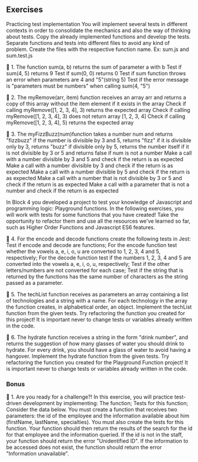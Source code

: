 ## Exercises

Practicing test implementation
You will implement several tests in different contexts in order to consolidate the mechanics and also the way of thinking about tests.
Copy the already implemented functions and develop the tests. Separate functions and tests into different files to avoid any kind of problem.
Create the files with the respective function name. Ex: sum.js and sum.test.js

🚀 1. The function sum(a, b) returns the sum of parameter a with b
Test if sum(4, 5) returns 9
Test if sum(0, 0) returns 0
Test if sum function throws an error when parameters are 4 and "5"(string 5)
Test if the error message is "parameters must be numbers" when calling sum(4, "5")

🚀 2. The myRemove(arr, item) function receives an array arr and returns a copy of this array without the item element if it exists in the array
Check if calling myRemove([1, 2, 3, 4], 3) returns the expected array
Check if calling myRemove([1, 2, 3, 4], 3) does not return array [1, 2, 3, 4]
Check if calling myRemove([1, 2, 3, 4], 5) returns the expected array

🚀 3. The myFizzBuzz(num)function takes a number num and returns "fizzbuzz" if the number is divisible by 3 and 5, returns "fizz" if it is divisible only by 3, returns "buzz" if divisible only by 5, returns the number itself if it is not divisible by 3 or 5 and returns false if num is not a number
Make a call with a number divisible by 3 and 5 and check if the return is as expected
Make a call with a number divisible by 3 and check if the return is as expected
Make a call with a number divisible by 5 and check if the return is as expected
Make a call with a number that is not divisible by 3 or 5 and check if the return is as expected
Make a call with a parameter that is not a number and check if the return is as expected

In Block 4 you developed a project to test your knowledge of Javascript and programming logic: Playground functions. In the following exercises, you will work with tests for some functions that you have created! Take the opportunity to refactor them and use all the resources we've learned so far, such as Higher Order Functions and Javascript ES6 features.

🚀 4. For the encode and decode functions create the following tests in Jest:
Test if encode and decode are functions;
For the encode function test whether the vowels a, e, i, o, u are converted to 1, 2, 3, 4 and 5, respectively;
For the decode function test if the numbers 1, 2, 3, 4 and 5 are converted into the vowels a, e, i, o, u, respectively;
Test if the other letters/numbers are not converted for each case;
Test if the string that is returned by the functions has the same number of characters as the string passed as a parameter.

🚀 5. The techList function receives as parameters an array containing a list of technologies and a string with a name. For each technology in the array the function creates, in alphabetical order, an object.
Implement the techList function from the given tests. Try refactoring the function you created for this project! It is important never to change tests or variables already written in the code.


🚀 6. The hydrate function receives a string in the form "drink number", and returns the suggestion of how many glasses of water you should drink to hydrate. For every drink, you should have a glass of water to avoid having a hangover. Implement the hydrate function from the given tests. Try refactoring the function you created for the Playground Function project! It is important never to change tests or variables already written in the code.

### Bonus

🚀 1. Are you ready for a challenge?! In this exercise, you will practice test-driven development by implementing:
The function;
Tests for this function;
Consider the data below. You must create a function that receives two parameters: the id of the employee and the information available about him (firstName, lastName, specialties). You must also create the tests for this function. Your function should then return the results of the search for the id for that employee and the information queried. If the id is not in the staff, your function should return the error "Unidentified ID". If the information to be accessed does not exist, the function should return the error "Information unavailable".
